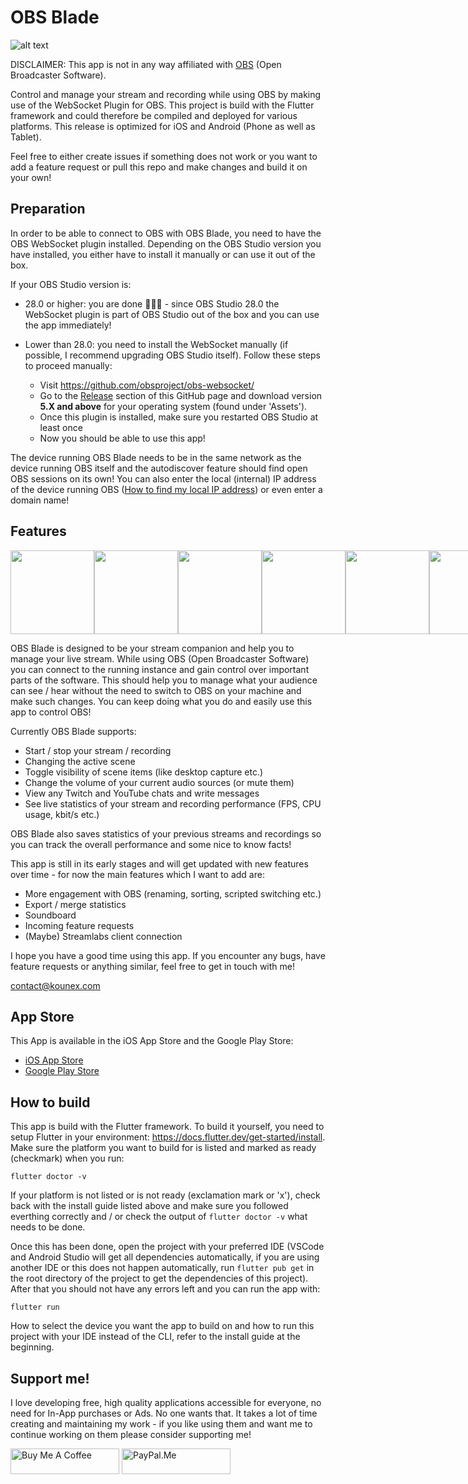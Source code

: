 # OBS Blade

![alt text](https://assets.kounex.com/images/obs-blade/store_banner_3.png 'OBS Blade Store Banner')

DISCLAIMER: This app is not in any way affiliated with [OBS](https://github.com/obsproject/obs-studio) (Open Broadcaster Software).

Control and manage your stream and recording while using OBS by making use of the WebSocket Plugin for OBS. This project is build with the Flutter framework and could therefore be compiled and deployed for various platforms. This release is optimized for iOS and Android (Phone as well as Tablet).

Feel free to either create issues if something does not work or you want to add a feature request or pull this repo and make changes and build it on your own!

## Preparation

In order to be able to connect to OBS with OBS Blade, you need to have the OBS WebSocket plugin installed. Depending on the OBS Studio version you have installed, you either have to install it manually or can use it out of the box.

If your OBS Studio version is:
- 28.0 or higher: you are done 🎉🎉🎉 - since OBS Studio 28.0 the WebSocket plugin is part of OBS Studio out of the box and you can use the app immediately!

- Lower than 28.0: you need to install the WebSocket manually (if possible, I recommend upgrading OBS Studio itself). Follow these steps to proceed manually:
  - Visit https://github.com/obsproject/obs-websocket/
  - Go to the [Release](https://github.com/obsproject/obs-websocket/releases) section of this GitHub page and download version **5.X and above** for your operating system (found under 'Assets').
  - Once this plugin is installed, make sure you restarted OBS Studio at least once
  - Now you should be able to use this app!

The device running OBS Blade needs to be in the same network as the device running OBS itself and the autodiscover feature should find open OBS sessions on its own! You can also enter the local (internal) IP address of the device running OBS ([How to find my local IP address](https://www.whatismybrowser.com/detect/what-is-my-local-ip-address)) or even enter a domain name!

## Features

<div align="center">
  <div style="display: flex; align-items: flex-start;">
    <img src="https://assets.kounex.com/images/obs-blade/iphone_1.png" width="134">
    <img src="https://assets.kounex.com/images/obs-blade/iphone_2.png" width="134">
    <img src="https://assets.kounex.com/images/obs-blade/iphone_3.png" width="134">
    <img src="https://assets.kounex.com/images/obs-blade/iphone_4.png" width="134">
    <img src="https://assets.kounex.com/images/obs-blade/iphone_5.png" width="134">
    <img src="https://assets.kounex.com/images/obs-blade/iphone_6.png" width="134">
  </div>
</div>

OBS Blade is designed to be your stream companion and help you to manage your live stream. While using OBS (Open Broadcaster Software) you can connect to the running instance and gain control over important parts of the software. This should help you to manage what your audience can see / hear without the need to switch to OBS on your machine and make such changes. You can keep doing what you do and easily use this app to control OBS!

Currently OBS Blade supports:

- Start / stop your stream / recording
- Changing the active scene
- Toggle visibility of scene items (like desktop capture etc.)
- Change the volume of your current audio sources (or mute them)
- View any Twitch and YouTube chats and write messages
- See live statistics of your stream and recording performance (FPS, CPU usage, kbit/s etc.)

OBS Blade also saves statistics of your previous streams and recordings so you can track the overall performance and some nice to know facts!

This app is still in its early stages and will get updated with new features over time - for now the main features which I want to add are:

- More engagement with OBS (renaming, sorting, scripted switching etc.)
- Export / merge statistics
- Soundboard
- Incoming feature requests
- (Maybe) Streamlabs client connection

I hope you have a good time using this app. If you encounter any bugs, have feature requests or anything similar, feel free to get in touch with me!

contact@kounex.com

## App Store

This App is available in the iOS App Store and the Google Play Store:

- [iOS App Store](https://apps.apple.com/de/app/obs-blade/id1523915884?l=en)
- [Google Play Store](https://play.google.com/store/apps/details?id=com.kounex.obsBlade)

## How to build

This app is build with the Flutter framework. To build it yourself, you need to setup Flutter in your environment: https://docs.flutter.dev/get-started/install. Make sure the platform you want to build for is listed and marked as ready (checkmark) when you run:

```
flutter doctor -v
```

If your platform is not listed or is not ready (exclamation mark or 'x'), check back with the install guide listed above and make sure you followed everthing correctly and / or check the output of `flutter doctor -v` what needs to be done.

Once this has been done, open the project with your preferred IDE (VSCode and Android Studio will get all dependencies automatically, if you are using another IDE or this does not happen automatically, run `flutter pub get` in the root directory of the project to get the dependencies of this project). After that you should not have any errors left and you can run the app with:

```
flutter run
```

How to select the device you want the app to build on and how to run this project with your IDE instead of the CLI, refer to the install guide at the beginning.

## Support me!

I love developing free, high quality applications accessible for everyone, no need for In-App purchases or Ads. No one wants that. It takes a lot of time creating and maintaining my work - if you like using them and want me to continue working on them please consider supporting me!

<a href="https://www.buymeacoffee.com/Kounex" target="_blank"><img src="https://cdn.buymeacoffee.com/buttons/default-orange.png" alt="Buy Me A Coffee" height="41" width="174"></a>
<a href="https://paypal.me/Kounex" target="_blank"><img src="https://assets.kounex.com/images/general/paypal-me-logo.png" alt="PayPal.Me" height="41"  width="174"></a>
